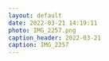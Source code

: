 ```yaml
---
layout: default
date: 2022-03-21 14:19:11
photo: IMG_2257.png
caption_header: 2022-03-21
caption: IMG_2257
---
```

